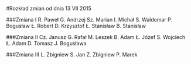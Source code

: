 #Rozkład zmian od dnia 13 VII 2015


###Zmiana I
R. Paweł
G. Andrzej
Sz. Marian
I. Michał
S. Waldemar
P. Bogusław
Ł. Robert
D. Krzysztof
Ł. Stanisław
B. Stanisław		


###Zmiana II
Cz. Janusz 
G. Rafał
M. Leszek
B. Adam
Ł. Józef
S. Wojciech
Ł. Adam
D. Tomasz
J. Bogusława

###Zmiana III
L. Zbigniew
S. Jan
Z. Zbigniew 
P. Marek



